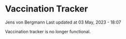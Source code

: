 Vaccination Tracker
================
Jens von Bergmann
Last updated at 03 May, 2023 - 18:07

Vaccination tracker is no longer functional.
